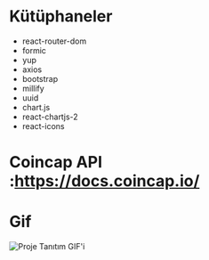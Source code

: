 
# Kütüphaneler

- react-router-dom
- formic
- yup
- axios
- bootstrap
- millify
- uuid
- chart.js
- react-chartjs-2
- react-icons

# Coincap API :https://docs.coincap.io/

# Gif

![Proje Tanıtım GIF'i](assets/Kayıt-2024-10-30-200852.gif)
